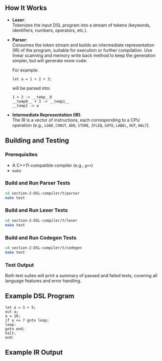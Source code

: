
## How It Works

- **Lexer**:  
  Tokenizes the input DSL program into a stream of tokens (keywords, identifiers, numbers, operators, etc.).

- **Parser**:  
  Consumes the token stream and builds an intermediate representation (IR) of the program, suitable for execution or further compilation. Use linear scanning and memory write back method to keep the generation simpler, but will generate more code:

  For example:
  ```
  let a = 1 + 2 + 3;
  ```
  will be parsed into:
  ```
  1 + 2 -> __temp__0
  __temp0__ + 3 -> __temp1__ 
  __temp1 -> a
  ```

- **Intermediate Representation (IR)**:  
  The IR is a vector of instructions, each corresponding to a CPU operation (e.g., `LOAD_CONST`, `ADD`, `STORE`, `IFLEQ`, `GOTO`, `LABEL`, `OUT`, `HALT`).

## Building and Testing

### Prerequisites

- A C++11-compatible compiler (e.g., `g++`)
- `make`

### Build and Run Parser Tests

```sh
cd section-2-DSL-compiler/t/parser
make test
```

### Build and Run Lexer Tests

```sh
cd section-2-DSL-compiler/t/lexer
make test
```

### Build and Run Codegen Tests

```sh
cd section-2-DSL-compiler/t/codegen
make test
```

### Test Output

Both test suites will print a summary of passed and failed tests, covering all language features and error handling.

## Example DSL Program

```dsl
let a = 3 + 5;
out a;
a = 10;
if a <= 7 goto loop;
loop:
goto end;
halt;
end:
```

## Example IR Output
